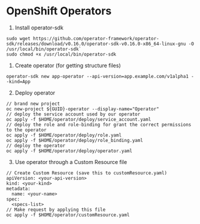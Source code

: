 # OpenShift Operators

1. Install operator-sdk 
```
sudo wget https://github.com/operator-framework/operator-sdk/releases/download/v0.16.0/operator-sdk-v0.16.0-x86_64-linux-gnu -O /usr/local/bin/operator-sdk`
sudo chmod +x /usr/local/bin/operator-sdk
```
1. Create operator (for getting structure files)
```
operator-sdk new app-operator --api-version=app.example.com/v1alpha1 --kind=App
```
2. Deploy operator
```
// brand new project
oc new-project ${GUID}-operator --display-name="Operator"
// deploy the service account used by our operator
oc apply -f $HOME/operator/deploy/service_account.yaml
// deploy the role and role-binding for grant the correct permissions to the operator
oc apply -f $HOME/operator/deploy/role.yaml
oc apply -f $HOME/operator/deploy/role_binding.yaml
// deploy the operator
oc apply -f $HOME/operator/deploy/operator.yaml
```
3. Use operator through a Custom Resource file
```
// Create Custom Resource (save this to customResource.yaml)
apiVersion: <your-api-version>
kind: <your-kind>
metadata:
  name: <your-name>
spec:
  <specs-list>
// Make request by applying this file
oc apply -f $HOME/operator/customResource.yaml
```


